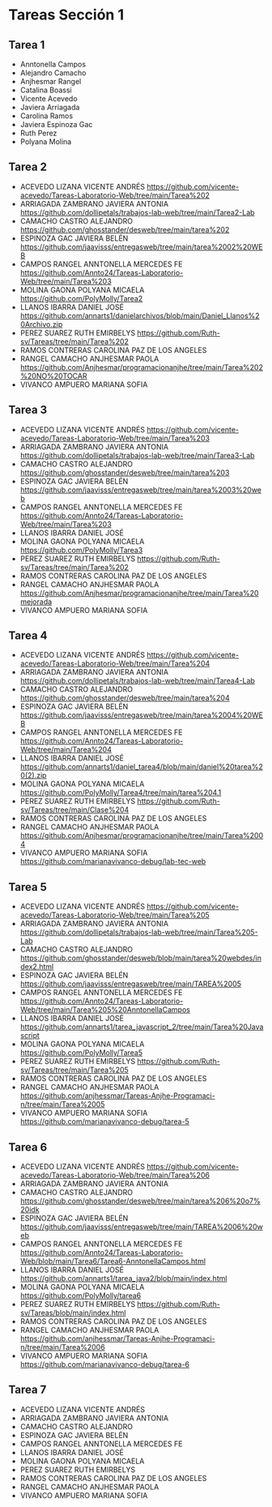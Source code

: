 # Tareas Sección 1

## Tarea 1
* Anntonella Campos
* Alejandro Camacho
* Anjhesmar Rangel
* Catalina Boassi
* Vicente Acevedo
* Javiera Arriagada
* Carolina Ramos
* Javiera Espinoza Gac
* Ruth Perez
* Polyana Molina

## Tarea 2
* ACEVEDO LIZANA VICENTE ANDRÉS https://github.com/vicente-acevedo/Tareas-Laboratorio-Web/tree/main/Tarea%202
* ARRIAGADA ZAMBRANO JAVIERA ANTONIA https://github.com/dollipetals/trabajos-lab-web/tree/main/Tarea2-Lab
* CAMACHO CASTRO ALEJANDRO https://github.com/ghosstander/desweb/tree/main/tarea%202
* ESPINOZA GAC JAVIERA BELÉN https://github.com/jaavisss/entregasweb/tree/main/tarea%2002%20WEB
* CAMPOS RANGEL ANNTONELLA MERCEDES FE https://github.com/Annto24/Tareas-Laboratorio-Web/tree/main/Tarea%203
* MOLINA GAONA POLYANA MICAELA https://github.com/PolyMolly/Tarea2
* LLANOS IBARRA DANIEL JOSÉ https://github.com/annarts1/danielarchivos/blob/main/Daniel_Llanos%20Archivo.zip
* PEREZ SUAREZ RUTH EMIRBELYS https://github.com/Ruth-sv/Tareas/tree/main/Tarea%202
* RAMOS CONTRERAS CAROLINA PAZ DE LOS ANGELES
* RANGEL CAMACHO ANJHESMAR PAOLA https://github.com/Anjhesmar/programacionanjhe/tree/main/Tarea%202%20NO%20TOCAR
* VIVANCO AMPUERO MARIANA SOFIA

## Tarea 3
* ACEVEDO LIZANA VICENTE ANDRÉS https://github.com/vicente-acevedo/Tareas-Laboratorio-Web/tree/main/Tarea%203
* ARRIAGADA ZAMBRANO JAVIERA ANTONIA https://github.com/dollipetals/trabajos-lab-web/tree/main/Tarea3-Lab
* CAMACHO CASTRO ALEJANDRO https://github.com/ghosstander/desweb/tree/main/tarea%203
* ESPINOZA GAC JAVIERA BELÉN https://github.com/jaavisss/entregasweb/tree/main/tarea%2003%20web
* CAMPOS RANGEL ANNTONELLA MERCEDES FE https://github.com/Annto24/Tareas-Laboratorio-Web/tree/main/Tarea%203 
* LLANOS IBARRA DANIEL JOSÉ
* MOLINA GAONA POLYANA MICAELA https://github.com/PolyMolly/Tarea3
* PEREZ SUAREZ RUTH EMIRBELYS https://github.com/Ruth-sv/Tareas/tree/main/Tarea%202
* RAMOS CONTRERAS CAROLINA PAZ DE LOS ANGELES
* RANGEL CAMACHO ANJHESMAR PAOLA https://github.com/Anjhesmar/programacionanjhe/tree/main/Tarea%20mejorada
* VIVANCO AMPUERO MARIANA SOFIA

## Tarea 4
* ACEVEDO LIZANA VICENTE ANDRÉS https://github.com/vicente-acevedo/Tareas-Laboratorio-Web/tree/main/Tarea%204
* ARRIAGADA ZAMBRANO JAVIERA ANTONIA https://github.com/dollipetals/trabajos-lab-web/tree/main/Tarea4-Lab
* CAMACHO CASTRO ALEJANDRO https://github.com/ghosstander/desweb/tree/main/tarea%204
* ESPINOZA GAC JAVIERA BELÉN https://github.com/jaavisss/entregasweb/tree/main/tarea%2004%20WEB
* CAMPOS RANGEL ANNTONELLA MERCEDES FE https://github.com/Annto24/Tareas-Laboratorio-Web/tree/main/Tarea%204
* LLANOS IBARRA DANIEL JOSÉ https://github.com/annarts1/daniel_tarea4/blob/main/daniel%20tarea%20(2).zip
* MOLINA GAONA POLYANA MICAELA https://github.com/PolyMolly/Tarea4/tree/main/tarea%204.1
* PEREZ SUAREZ RUTH EMIRBELYS https://github.com/Ruth-sv/Tareas/tree/main/Clase%204
* RAMOS CONTRERAS CAROLINA PAZ DE LOS ANGELES
* RANGEL CAMACHO ANJHESMAR PAOLA https://github.com/Anjhesmar/programacionanjhe/tree/main/Tarea%2004
* VIVANCO AMPUERO MARIANA SOFIA https://github.com/marianavivanco-debug/lab-tec-web

## Tarea 5
* ACEVEDO LIZANA VICENTE ANDRÉS https://github.com/vicente-acevedo/Tareas-Laboratorio-Web/tree/main/Tarea%205
* ARRIAGADA ZAMBRANO JAVIERA ANTONIA https://github.com/dollipetals/trabajos-lab-web/tree/main/Tarea%205-Lab
* CAMACHO CASTRO ALEJANDRO https://github.com/ghosstander/desweb/blob/main/tarea%20webdes/index2.html
* ESPINOZA GAC JAVIERA BELÉN https://github.com/jaavisss/entregasweb/tree/main/TAREA%2005
* CAMPOS RANGEL ANNTONELLA MERCEDES FE https://github.com/Annto24/Tareas-Laboratorio-Web/tree/main/Tarea%205%20AnntonellaCampos
* LLANOS IBARRA DANIEL JOSÉ https://github.com/annarts1/tarea_javascript_2/tree/main/Tarea%20Javascript
* MOLINA GAONA POLYANA MICAELA https://github.com/PolyMolly/Tarea5
* PEREZ SUAREZ RUTH EMIRBELYS https://github.com/Ruth-sv/Tareas/tree/main/Tarea%205
* RAMOS CONTRERAS CAROLINA PAZ DE LOS ANGELES
* RANGEL CAMACHO ANJHESMAR PAOLA https://github.com/anjhessmar/Tareas-Anjhe-Programaci-n/tree/main/Tarea%2005
* VIVANCO AMPUERO MARIANA SOFIA https://github.com/marianavivanco-debug/tarea-5

## Tarea 6
* ACEVEDO LIZANA VICENTE ANDRÉS https://github.com/vicente-acevedo/Tareas-Laboratorio-Web/tree/main/Tarea%206
* ARRIAGADA ZAMBRANO JAVIERA ANTONIA
* CAMACHO CASTRO ALEJANDRO https://github.com/ghosstander/desweb/tree/main/tarea%206%20o7%20idk
* ESPINOZA GAC JAVIERA BELÉN https://github.com/jaavisss/entregasweb/tree/main/TAREA%2006%20web
* CAMPOS RANGEL ANNTONELLA MERCEDES FE https://github.com/Annto24/Tareas-Laboratorio-Web/blob/main/Tarea6/Tarea6-AnntonellaCampos.html
* LLANOS IBARRA DANIEL JOSÉ https://github.com/annarts1/tarea_java2/blob/main/index.html
* MOLINA GAONA POLYANA MICAELA https://github.com/PolyMolly/tarea6
* PEREZ SUAREZ RUTH EMIRBELYS https://github.com/Ruth-sv/Tareas/blob/main/index.html
* RAMOS CONTRERAS CAROLINA PAZ DE LOS ANGELES
* RANGEL CAMACHO ANJHESMAR PAOLA https://github.com/anjhessmar/Tareas-Anjhe-Programaci-n/tree/main/Tarea%2006
* VIVANCO AMPUERO MARIANA SOFIA https://github.com/marianavivanco-debug/tarea-6

## Tarea 7
* ACEVEDO LIZANA VICENTE ANDRÉS 
* ARRIAGADA ZAMBRANO JAVIERA ANTONIA
* CAMACHO CASTRO ALEJANDRO 
* ESPINOZA GAC JAVIERA BELÉN
* CAMPOS RANGEL ANNTONELLA MERCEDES FE
* LLANOS IBARRA DANIEL JOSÉ 
* MOLINA GAONA POLYANA MICAELA
* PEREZ SUAREZ RUTH EMIRBELYS 
* RAMOS CONTRERAS CAROLINA PAZ DE LOS ANGELES
* RANGEL CAMACHO ANJHESMAR PAOLA
* VIVANCO AMPUERO MARIANA SOFIA 